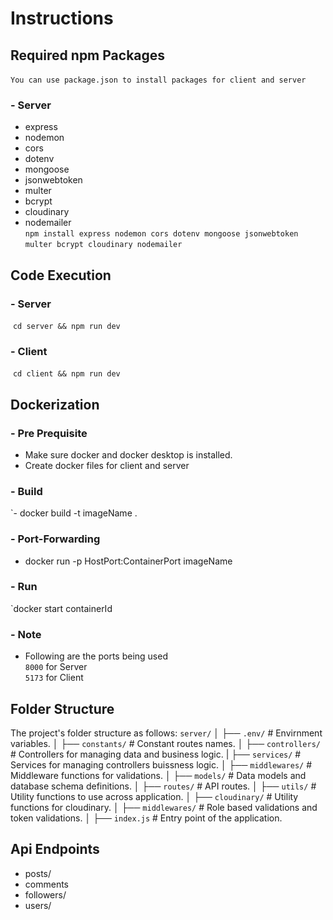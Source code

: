 # Instructions
## Required npm Packages
​
`You can use package.json to install packages for client and server`

### - Server
- express
- nodemon
- cors
- dotenv
- mongoose
- jsonwebtoken
- multer
- bcrypt
- cloudinary
- nodemailer\
​
`npm install express nodemon cors dotenv mongoose jsonwebtoken multer bcrypt cloudinary nodemailer`
​
## Code Execution
### - Server
​
`cd server && npm run dev`
​
### - Client
​
`cd client && npm run dev`
​
## Dockerization
### - Pre Prequisite
- Make sure docker and docker desktop is installed.
- Create docker files for client and server
​
### - Build
`- docker build -t imageName .

### - Port-Forwarding
- docker run -p HostPort:ContainerPort imageName
​
### - Run
`docker start containerId
​
### - Note
- Following are the ports being used\
  `8000` for Server\
  `5173` for Client
  
## Folder Structure
The project's folder structure as follows:
`server/`
│ ├── `.env/` # Envirnment variables.
│ ├── `constants/` # Constant routes names.
│ ├── `controllers/` # Controllers for managing data and business logic.
| ├── `services/` # Services for managing controllers buissness logic.
│ ├── `middlewares/` # Middleware functions for validations.
│ ├── `models/` # Data models and database schema definitions.
│ ├── `routes/` # API routes.
│ ├── `utils/` # Utility functions to use across application.
│ ├── `cloudinary/` # Utility functions for cloudinary.
│ ├── `middlewares/` # Role based validations and token validations.
│ ├── `index.js` # Entry point of the application.

## Api Endpoints
- posts/
- comments
- followers/
- users/
